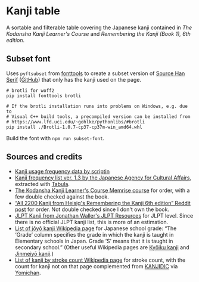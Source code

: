 # Kanji table

A sortable and filterable table covering the Japanese kanji contained in _The Kodansha Kanji Learner's Course_ and _Remembering the Kanji (Book 1), 6th edition_.

## Subset font

Uses `pyftsubset` from [fonttools](https://github.com/fonttools/fonttools) to create a subset version of [Source Han Serif](https://source.typekit.com/source-han-serif/) ([GitHub](https://github.com/adobe-fonts/source-han-serif)) that only has the kanji used on the page.

    # brotli for woff2
    pip install fonttools brotli

    # If the brotli installation runs into problems on Windows, e.g. due to
    # Visual C++ build tools, a precompiled version can be installed from
    # https://www.lfd.uci.edu/~gohlke/pythonlibs/#brotli
    pip install ./Brotli‑1.0.7‑cp37‑cp37m‑win_amd64.whl

Build the font with `npm run subset-font`.

## Sources and credits

- [Kanji usage frequency data by scriptin](https://github.com/scriptin/kanji-frequency)
- [Kanji frequency list ver. 1.3 by the Japanese Agency for Cultural Affairs](http://www.bunka.go.jp/seisaku/bunkashingikai/kokugo/kanji_kako/24/pdf/sanko_3.pdf), extracted with [Tabula](https://github.com/tabulapdf/tabula).
- [The Kodansha Kanji Learner's Course Memrise course](https://www.memrise.com/course/196282/the-kodansha-kanji-learners-course/) for order, with a few double checked against the book.
- [“All 2200 Kanji from Heisig's Remembering the Kanji 6th edition” Reddit post](https://www.reddit.com/r/LearnJapanese/comments/1a126a/all_2200_kanji_from_heisigs_remembering_the_kanji/) for order. Not double checked since I don't own the book.
- [JLPT Kanji from Jonathan Waller's JLPT Resources](http://www.tanos.co.uk/jlpt/skills/kanji/) for JLPT level. Since there is no official JLPT kanji list, this is more of an estimation.
- [List of jōyō kanji Wikipedia page](https://en.wikipedia.org/wiki/List_of_j%C5%8Dy%C5%8D_kanji) for Japanese school grade: “The ‘Grade’ column specifies the grade in which the kanji is taught in Elementary schools in Japan. Grade ’S’ means that it is taught in secondary school.” (Other useful Wikipedia pages are [Kyōiku kanji](https://en.wikipedia.org/wiki/Ky%C5%8Diku_kanji) and [Jinmeiyō kanji](https://en.wikipedia.org/wiki/Jinmeiy%C5%8D_kanji).)
- [List of kanji by stroke count Wikipedia page](https://en.wikipedia.org/wiki/List_of_kanji_by_stroke_count) for stroke count, with the count for kanji not on that page complemented from [KANJIDIC](http://www.edrdg.org/wiki/index.php/KANJIDIC_Project) via [Yomichan](https://foosoft.net/projects/yomichan/).
